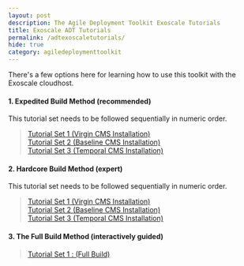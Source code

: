 ```yaml
---
layout: post
description: The Agile Deployment Toolkit Exoscale Tutorials
title: Exoscale ADT Tutorials
permalink: /adtexoscaletutorials/
hide: true
category: agiledeploymenttoolkit
---
```


There's a few options here for learning how to use this toolkit with the Exoscale cloudhost.  

#### 1. Expedited Build Method (recommended)  

This tutorial set needs to be followed sequentially in numeric order.

>    [Tutorial Set 1 (Virgin CMS Installation)](https://www.codebreakers.uk/adtexoscaletutorialsexpeditedvirgin)   
>    [Tutorial Set 2 (Baseline CMS Installation)](https://www.codebreakers.uk/adtexoscaletutorialsexpeditedbaseline)  
>    [Tutorial Set 3 (Temporal CMS Installation)](https://www.codebreakers.uk/adtexoscaletutorialsexpeditedtemporal)

#### 2. Hardcore Build Method (expert)

This tutorial set needs to be followed sequentially in numeric order.  

>    [Tutorial Set 1 (Virgin CMS Installation)](https://www.codebreakers.uk/adtexoscaletutorialshardcorevirgin)   
>    [Tutorial Set 2 (Baseline CMS Installation)](https://www.codebreakers.uk//adtexoscaletutorialshardcorebaseline/)  
>    [Tutorial Set 3 (Temporal CMS Installation)](https://www.codebreakers.uk/adtexoscaletutorialshardcoretemporal)


#### 3. The Full Build Method (interactively guided)  

>    [Tutorial Set 1 : (Full Build)](https://www.codebreakers.uk/adtexoscaletutorialsfullbuild)  
